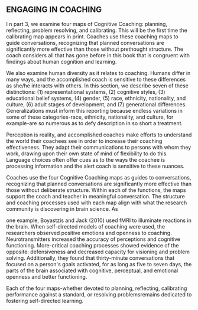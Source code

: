 ## ENGAGING IN COACHING

I n part 3, we examine four maps of Cognitive Coaching: planning, reflecting, problem resolving, and calibrating. This will be the first time the calibrating map appears in print. Coaches use these coaching maps to guide conversations, recognizing that planned conversations are significantly more effective than those without prethought structure. The coach considers all that has gone before in this book that is congruent with findings about human cognition and learning.

We also examine human diversity as it relates to coaching. Humans differ in many ways, and the accomplished coach is sensitive to these differences as she/he interacts with others. In this section, we describe seven of these distinctions: (1) representational systems, (2) cognitive styles, (3) educational belief systems, (4) gender, (5) race, ethnicity, nationality, and culture, (6) adult stages of development, and (7) generational differences. Generalizations must inform this reporting because endless variations in some of these categories-race, ethnicity, nationality, and culture, for example-are so numerous as to defy description in so short a treatment.

Perception is reality, and accomplished coaches make efforts to understand the world their coachees see in order to increase their coaching effectiveness. They adapt their communications to persons with whom they work, drawing upon their own state of mind of flexibility to do this. Language choices often offer cues as to the ways the coachee is processing information and the alert coach is sensitive to these nuances.

Coaches use the four Cognitive Coaching maps as guides to conversations, recognizing that planned conversations are significantly more effective than those without deliberate structure. Within each of the functions, the maps support the coach and teacher in meaningful conversation. The structure and coaching processes used with each map align with what the research community is discovering in brain science. As

one example, Boyastzis and Jack (2010) used fMRI to illuminate reactions in the brain. When self-directed models of coaching were used, the researchers observed positive emotions and openness to coaching. Neurotransmitters increased the accuracy of perceptions and cognitive functioning. More-critical coaching processes showed evidence of the opposite: defensiveness and decreased capacity for visioning and problem solving. Additionally, they found that thirty-minute conversations that focused on a person's goals activated, for as long as five to seven days, the parts of the brain associated with cognitive, perceptual, and emotional openness and better functioning.

Each of the four maps-whether devoted to planning, reflecting, calibrating performance against a standard, or resolving problemsremains dedicated to fostering self-directed learning.